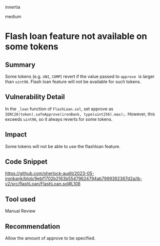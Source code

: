 innertia

medium

# Flash loan feature not available on some tokens

## Summary
Some tokens (e.g. `UNI`, `COMP`) revert if the value passed to `approve`  is larger than `uint96`.
Flash loan feature will not be available for such tokens.
## Vulnerability Detail
In the `_loan` function of `FlashLoan.sol`, set approve as `IERC20(token).safeApprove(ironBank, type(uint256).max);`.
However, this exceeds `uint96`, so it always reverts for some tokens.
## Impact
Some tokens will not be able to use the flashloan feature.
## Code Snippet
https://github.com/sherlock-audit/2023-05-ironbank/blob/9ebf1702b2163b55479624794ab7999392367d2a/ib-v2/src/flashLoan/FlashLoan.sol#L108
## Tool used

Manual Review

## Recommendation
Allow the amount of approve to be specified.
